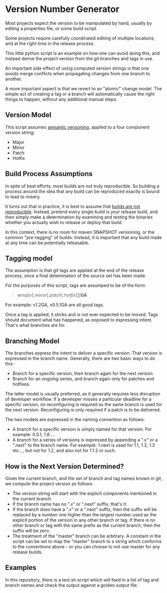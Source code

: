 # Version Number Generator

Most projects expect the version to be manipulated by hand,
usually by editing a properties file, or some build script.

Some projects require carefully coordinated editing of multiple
locations, and at the right time in the release process.

This little python script is an example on how one can avoid
doing this, and instead derive the project version from the git
branches and tags in use.

An important side effect of using computed version strings is that
one avoids merge conflicts when propagating changes from one
branch to another. 

A more important aspect is that we revert to an "atomic" change
model. The simple act of creating a tag or a branch will automatically
cause the right things to happen, without any additional manual steps.

## Version Model

This script assumes [semantic versioning](http://semver.org/), applied
to a four component version string:

* Major
* Minor
* Patch
* Hotfix

## Build Process Assumptions

In spite of best efforts, most builds are not truly reproducible. So building
a process around the idea that any build can be reproduced exactly is bound 
to lead to misery.

It turns out that in practice, it is best to assume that [builds are not reproducible](http://blog.fortified-bikesheds.com/2011/12/how-important-are-reproducible-builds.html). Instead, pretend every single build is your release build, and then simply make a determination by examining and testing the binaries whether you actually wish to release or deploy that build.

In this context, there is no room for maven SNAPSHOT versioning, or the common "pre-tagging" of builds. Instead, it is important that any build made at any time can be potentially releasable.

## Tagging model

The assumption is that git tags are applied at the end of the release process,
once a final detemination of the source set has been made. 

For the purposes of this script, tags are assumped to be of the form:

> **v**_major_[._minor_[._patch_[._hotfix_]]]**GA**

For example: v1.2GA, v0.5.1GA are all good tags.

Once a tag is applied, it sticks and is not ever expected to be moved. Tags should document what has happened, as ooposed to expressing intent. That's what branches are for.

## Branching Model

The branches express the intent to deliver a specific version. That version is expressed in the branch name. Generally, there are two basic ways to do this:

* Branch for a specific version, then branch again for the next version
* Branch for an ongoing series, and branch again only for patches and hotfixes.

The latter model is usually preferred, as it generally requires less disruption of developer workflow. If a developer misses a particular deadline for a specific version, no reconfiguring is required as the same branch is used for the next version. Reconfiguring is only required if a patch is to be delivered.

The two models are expressed in the naming convention as follows:

* A branch for a specific version is simply named for that version. For example: 0.5.1, 1.8 ...
* A branch for a series of versions is expressed by appending a ".x" or a ".next" to the branch name. For example: 1.next is used for 1.1, 1.2, 1.3 etc..., but not for 1.2, and also not for 1.1.2 or such.

## How is the Next Version Determined?

Given the current branch, and the set of branch and tag names known in git, we compute the project version as follows:

* The version string will start with the explicit components mentioned in the current branch.
* If the branch name has no ".x" or ".next" suffix, that's it.
* If the branch does have a ".x" or a ".next" suffix, then the suffix will be replaced by a number one higher than the largest number used as the explicit portion of the version in any other branch or tag. If there is no other branch or tag with the same prefix as the current branch, then the suffix will be zero.
* The treatment of the "master" branch can be arbitrary. A constant in the script can be set to map the "master" branch to a string which conforms to the conventions above - or you can choose to not use master for any release builds.

## Examples

In this repository, there is a test.sh script which will feed in a list of tag and branch names and check the output against a golden output file.
